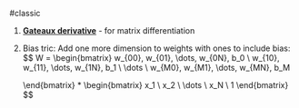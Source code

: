 #classic 
1. **[Gateaux derivative](https://en.wikipedia.org/wiki/Gateaux_derivative)**  - for matrix differentiation
2. Bias tric:
	 Add one more dimension to weights with ones to include bias:
		$$
	W = 
	\begin{bmatrix} 
	w_{00}, w_{01}, \dots, w_{0N}, b_0 \\
	w_{10}, w_{11}, \dots, w_{1N}, b_1 \\
	\dots \\
	w_{M0}, w_{M1}, \dots, w_{MN}, b_M
	
	\end{bmatrix}
	*
	\begin{bmatrix}
	x_1 \\
	x_2 \\
	\dots \\
	x_N \\
	1
	\end{bmatrix}
	$$
	